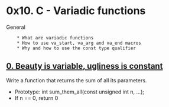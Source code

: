 # 0x10. C - Variadic functions
General

        * What are variadic functions
        * How to use va_start, va_arg and va_end macros
        * Why and how to use the const type qualifier

## [0. Beauty is variable, ugliness is constant](0-sum_them_all.c "sum_them")
Write a function that returns the sum of all its parameters.

* Prototype: int sum_them_all(const unsigned int n, ...);
* If n == 0, return 0

